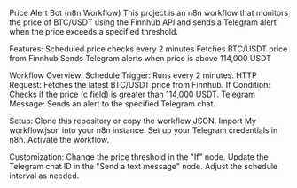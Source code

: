 Price Alert Bot (n8n Workflow)
This project is an n8n workflow that monitors the price of BTC/USDT using the Finnhub API and sends a Telegram alert when the price exceeds a specified threshold.

Features:
Scheduled price checks every 2 minutes
Fetches BTC/USDT price from Finnhub
Sends Telegram alerts when price is above 114,000 USDT


Workflow Overview:
Schedule Trigger: Runs every 2 minutes.
HTTP Request: Fetches the latest BTC/USDT price from Finnhub.
If Condition: Checks if the price (c field) is greater than 114,000 USDT.
Telegram Message: Sends an alert to the specified Telegram chat.


Setup:
Clone this repository or copy the workflow JSON.
Import My workflow.json into your n8n instance.
Set up your Telegram credentials in n8n.
Activate the workflow.


Customization:
Change the price threshold in the "If" node.
Update the Telegram chat ID in the "Send a text message" node.
Adjust the schedule interval as needed.
